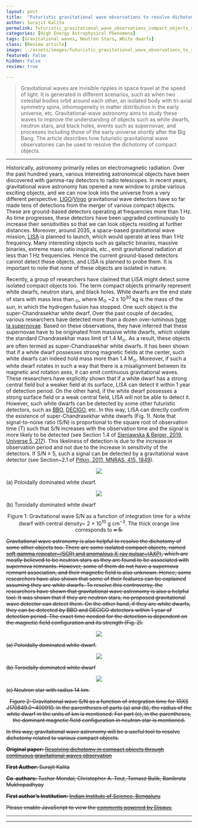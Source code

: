 ```yaml
---
layout: post
title:  "Futuristic gravitational wave observations to resolve dichotomy of compact objects"
author: Surajit Kalita
permalink: futuristic_gravitational_wave_observations_compact_objects_surajit
categories: [High Energy Astrophysical Phenomena]
tags: [Gravitational waves, Neutron Stars, White dwarfs]
class: [Review article]
image: ../assets/images/futuristic_gravitational_wave_observations_to_resolve_dichotomy_of_compact_objects_surajit_images/image_cover.jpg
featured: False
hidden: False
review: true

---
```

>Gravitational waves are invisible ripples in space travel at the speed of light. It is generated in different scenarios, such as when two celestial bodies orbit around each other, an isolated body with tri-axial symmetry spins, inhomogeneity in matter distribution in the early universe, etc. Gravitational-wave astronomy aims to study these waves to improve the understanding of objects such as white dwarfs, neutron stars, and black holes, events such as supernovae, and processes including those of the early universe shortly after the Big Bang. The article describes how futuristic gravitational wave observatories can be used to resolve the dichotomy of compact objects.
>
---


Historically, astronomy primarily relies on electromagnetic radiation. Over the past hundred years, various interesting astronomical objects have been discovered with gamma-ray detectors to radio telescopes. In recent years, gravitational wave astronomy has opened a new window to probe various exciting objects, and we can now look into the universe from a very different perspective. <a href="https://en.wikipedia.org/wiki/LIGO">LIGO</a>/<a href="https://en.wikipedia.org/wiki/Virgo_interferometer">Virgo</a> gravitational wave detectors have so far made tens of detections from the merger of various compact objects. These are ground-based detectors operating at frequencies more than 1  Hz. As time progresses, these detectors have been upgraded continuously to increase their sensitivities so that we can look objects residing at further distances. Moreover, around 2035, a space-based gravitational wave mission, <a href="https://www.elisascience.org">LISA</a> is planned to launch, which would operate at less than 1 Hz frequency. Many interesting objects such as galactic binaries, massive binaries, extreme mass ratio inspirals, etc., emit gravitational radiation at less than 1 Hz frequencies. Hence the current ground-based detectors cannot detect these objects, and LISA is planned to probe them. It is important to note that none of these objects are isolated in nature.

Recently, a group of researchers have claimed that LISA might detect some isolated compact objects too. The term compact objects primarily represent white dwarfs, neutron stars, and black holes. White dwarfs are the end state of stars with mass less than <math> (10
&#177;2) M<sub>⊙</sub>, where M<sub>⊙</sub> ~2 x 10<sup>30</sup> kg is the mass of the sun, in which the hydrogen fusion has stopped. One such object is the super-Chandrasekhar white dwarf. Over the past couple of decades, various researchers have detected more than a dozen over-luminous <a href="http://hyperphysics.phy-astr.gsu.edu/hbase/Astro/snovcn.html">type Ia supernovae</a>. Based on these observations, they have inferred that these supernovae have to be originated from massive white dwarfs, which violate the standard Chandrasekhar mass limit of 1.4 M<sub>⊙</sub>. As a result, these objects are often termed as super-Chandrasekhar white dwarfs. It has been shown that if a white dwarf possesses strong magnetic fields at the center, such white dwarfs can indeed hold mass more than 1.4  M<sub>⊙</sub>. Moreover, if such a white dwarf rotates in such a way that there is a misalignment between its magnetic and rotation axes, it can emit continuous gravitational waves. These researchers have explicitly shown that if a white dwarf has a strong central field but a weaker field at its surface, LISA can detect it within 1 year of detection period. On the other hand, if the white dwarf possesses a strong surface field or a weak central field, LISA will not be able to detect it. However, such white dwarfs can be detected by some other futuristic detectors, such as <a href="https://web.archive.org/web/20100526050722/http://trs-new.jpl.nasa.gov/dspace/bitstream/2014/37836/1/05-2157.pdf">BBO</a>, <a href="http://tamago.mtk.nao.ac.jp/spacetime/decigo_e.html">DECIGO</a>, etc. In this way, LISA can directly confirm the existence of super-Chandrasekhar white dwarfs (Fig. 1). Note that signal-to-noise ratio (S/N) is proportional to the square root of observation time (T) such that S/N increases with the observation time and the signal is more likely to be detected (see Section 1.4 of <a href="https://ui.adsabs.harvard.edu/abs/2019Univ....5..217S/abstract">Sieniawska & Bejger, 2019, Universe 5, 217</a>). This likeliness of detection is due to the increase in observation period and not due to the increase in sensitivity of the detectors. If S/N &GreaterEqual; 5, such a signal can be detected by a gravitational wave detector (see Section~2.1 of <a href="https://academic.oup.com/mnras/article/415/2/1849/1044522?login=true">Pitkin, 2011, MNRAS, 415, 1849</a>).



<p align="center">
  <img src="../assets/images/futuristic_gravitational_wave_observations_to_resolve_dichotomy_of_compact_objects_surajit_images/image_1a.png">
  <figcaption>(a) Poloidally dominated white dwarf.</figcaption>
</p>

<p align="center">
  <img src="../assets/images/futuristic_gravitational_wave_observations_to_resolve_dichotomy_of_compact_objects_surajit_images/image_1b.png">
  <figcaption>(b) Toroidally dominated white dwarf</figcaption>
</p>

<p align = "center"> Figure 1: Gravitational wave S/N as a function of integration time for a white dwarf with central density= 2 × 10<sup>10</sup> g cm<sup>−3</sup>. The thick orange line corresponds to <S/N> ≈ 5.
</p>


Gravitational wave astronomy is also helpful to resolve the dichotomy of some other objects too. There are some isolated compact objects, named <a href="http://www.physics.mcgill.ca/~pulsar/magnetar/main.html">soft gamma repeater~(SGR) and anomalous X-ray pulsar~(AXP)</a>, which are mostly believed to be neutron stars as they are found to be associated with supernova remnants. However, some of them do not have a supernova remnant association, and their magnetic field is also unknown. Hence, some researchers have also shown that some of their features can be explained assuming they are white dwarfs. To resolve this controversy, the researchers have shown that gravitational wave astronomy is also a helpful tool. It was shown that if they are neutron stars, no proposed gravitational wave detector can detect them. On the other hand, if they are white dwarfs, they can be detected by BBO and DECIGO detectors within 1 year of detection period. The exact time needed for the detection is dependent on the magnetic field configuration and its strength (Fig. 2).

<p align="center">
  <img src="../assets/images/futuristic_gravitational_wave_observations_to_resolve_dichotomy_of_compact_objects_surajit_images/image_2a.png">
  <figcaption>(a) Poloidally dominated white dwarf.</figcaption>
</p>

<p align="center">
  <img src="../assets/images/futuristic_gravitational_wave_observations_to_resolve_dichotomy_of_compact_objects_surajit_images/image_2b.png">
  <figcaption>(b) Toroidally dominated white dwarf</figcaption>
</p>

<p align="center">
  <img src="../assets/images/futuristic_gravitational_wave_observations_to_resolve_dichotomy_of_compact_objects_surajit_images/image_2c.png">
  <figcaption>(c)  Neutron star with radius 14 km.</figcaption>
</p>

<p align = "center"> Figure 2:  Gravitational wave S/N as a function of integration time for 1RXS J170849.0−400910. In the parentheses of parts (a) and (b), the radius of the white dwarf in the units of km is mentioned. For part (c), in the parentheses, the dominant magnetic field configuration in neutron star is mentioned.
</p>

In this way, gravitational wave astronomy will be a useful tool to resolve dichotomy related to various compact objects.


**Original paper:**
<a href="https://academic.oup.com/mnras/article/508/1/842/6371126" target="_blank"> Resolving dichotomy in compact objects through continuous gravitational waves observation</a>

**First Author:** Surajit Kalita

**Co-authors:** Tushar Mondal, Christopher A. Tout, Tomasz Bulik, Banibrata Mukhopadhyay

**First author’s Institution:** <a href="https://iisc.ac.in/">Indian Institute of Science, Bengaluru</a>

<div id="disqus_thread"></div>
<script>
    /**
    *  RECOMMENDED CONFIGURATION VARIABLES: EDIT AND UNCOMMENT THE SECTION BELOW TO INSERT DYNAMIC VALUES FROM YOUR PLATFORM OR CMS.
    *  LEARN WHY DEFINING THESE VARIABLES IS IMPORTANT: https://disqus.com/admin/universalcode/#configuration-variables    */
    /*
    var disqus_config = function () {
    this.page.url = PAGE_URL;  // Replace PAGE_URL with your page's canonical URL variable
    this.page.identifier = PAGE_IDENTIFIER; // Replace PAGE_IDENTIFIER with your page's unique identifier variable
    };
    */
    (function() { // DON'T EDIT BELOW THIS LINE
    var d = document, s = d.createElement('script');
    s.src = 'https://cosmicvarta-in.disqus.com/embed.js';
    s.setAttribute('data-timestamp', +new Date());
    (d.head || d.body).appendChild(s);
    })();
</script>
<noscript>Please enable JavaScript to view the <a href="https://disqus.com/?ref_noscript">comments powered by Disqus.</a></noscript>

---
---
